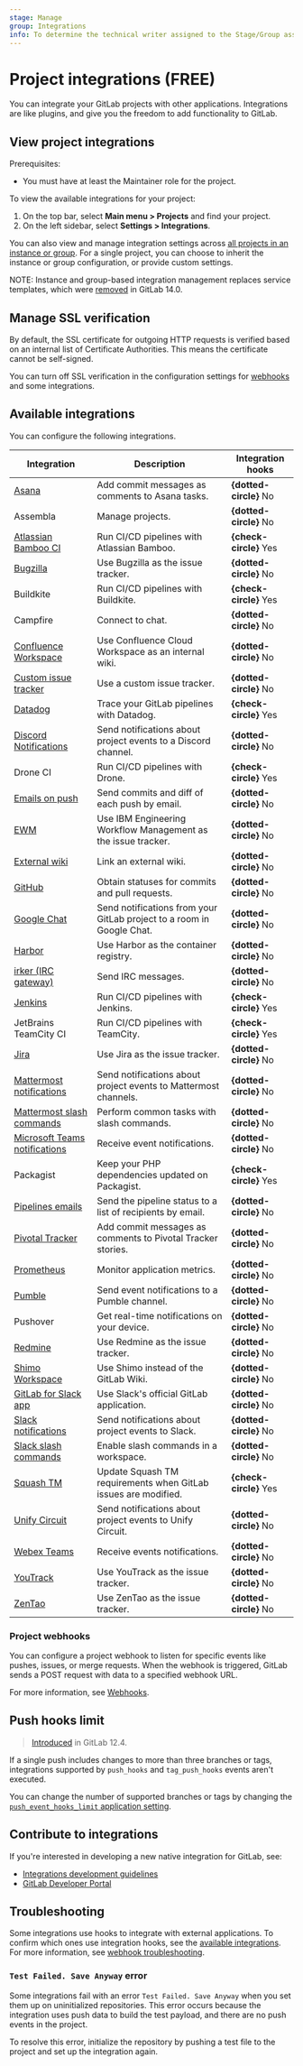 ```yaml
---
stage: Manage
group: Integrations
info: To determine the technical writer assigned to the Stage/Group associated with this page, see https://about.gitlab.com/handbook/product/ux/technical-writing/#assignments
---
```


# Project integrations **(FREE)**

You can integrate your GitLab projects with other applications. Integrations are
like plugins, and give you the freedom to add
functionality to GitLab.

## View project integrations

Prerequisites:

- You must have at least the Maintainer role for the project.

To view the available integrations for your project:

1. On the top bar, select **Main menu > Projects** and find your project.
1. On the left sidebar, select **Settings > Integrations**.

You can also view and manage integration settings across [all projects in an instance or group](../../admin_area/settings/project_integration_management.md).
For a single project, you can choose to inherit the instance or group configuration,
or provide custom settings.

NOTE:
Instance and group-based integration management replaces service templates, which
were [removed](https://gitlab.com/gitlab-org/gitlab/-/issues/268032) in GitLab 14.0.

## Manage SSL verification

By default, the SSL certificate for outgoing HTTP requests is verified based on
an internal list of Certificate Authorities. This means the certificate cannot
be self-signed.

You can turn off SSL verification in the configuration settings for [webhooks](webhooks.md#configure-a-webhook-in-gitlab)
and some integrations.

## Available integrations

You can configure the following integrations.

| Integration                                                                 | Description                                                           | Integration hooks      |
|-----------------------------------------------------------------------------|-----------------------------------------------------------------------|------------------------|
| [Asana](asana.md)                                                           | Add commit messages as comments to Asana tasks.                       | **{dotted-circle}** No |
| Assembla                                                                    | Manage projects.                                                      | **{dotted-circle}** No |
| [Atlassian Bamboo CI](bamboo.md)                                            | Run CI/CD pipelines with Atlassian Bamboo.                            | **{check-circle}** Yes |
| [Bugzilla](bugzilla.md)                                                     | Use Bugzilla as the issue tracker.                                    | **{dotted-circle}** No |
| Buildkite                                                                   | Run CI/CD pipelines with Buildkite.                                   | **{check-circle}** Yes |
| Campfire                                                                    | Connect to chat.                                                      | **{dotted-circle}** No |
| [Confluence Workspace](../../../api/integrations.md#confluence-integration) | Use Confluence Cloud Workspace as an internal wiki.                   | **{dotted-circle}** No |
| [Custom issue tracker](custom_issue_tracker.md)                             | Use a custom issue tracker.                                           | **{dotted-circle}** No |
| [Datadog](../../../integration/datadog.md)                                  | Trace your GitLab pipelines with Datadog.                             | **{check-circle}** Yes |
| [Discord Notifications](discord_notifications.md)                           | Send notifications about project events to a Discord channel.         | **{dotted-circle}** No |
| Drone CI                                                                    | Run CI/CD pipelines with Drone.                                       | **{check-circle}** Yes |
| [Emails on push](emails_on_push.md)                                         | Send commits and diff of each push by email.                          | **{dotted-circle}** No |
| [EWM](ewm.md)                                                               | Use IBM Engineering Workflow Management as the issue tracker.         | **{dotted-circle}** No |
| [External wiki](../wiki/index.md#link-an-external-wiki)                     | Link an external wiki.                                                | **{dotted-circle}** No |
| [GitHub](github.md)                                                         | Obtain statuses for commits and pull requests.                        | **{dotted-circle}** No |
| [Google Chat](hangouts_chat.md)                                             | Send notifications from your GitLab project to a room in Google Chat. | **{dotted-circle}** No |
| [Harbor](harbor.md)                                                         | Use Harbor as the container registry.                                 | **{dotted-circle}** No |
| [irker (IRC gateway)](irker.md)                                             | Send IRC messages.                                                    | **{dotted-circle}** No |
| [Jenkins](../../../integration/jenkins.md)                                  | Run CI/CD pipelines with Jenkins.                                     | **{check-circle}** Yes |
| JetBrains TeamCity CI                                                       | Run CI/CD pipelines with TeamCity.                                    | **{check-circle}** Yes |
| [Jira](../../../integration/jira/index.md)                                  | Use Jira as the issue tracker.                                        | **{dotted-circle}** No |
| [Mattermost notifications](mattermost.md)                                   | Send notifications about project events to Mattermost channels.       | **{dotted-circle}** No |
| [Mattermost slash commands](mattermost_slash_commands.md)                   | Perform common tasks with slash commands.                             | **{dotted-circle}** No |
| [Microsoft Teams notifications](microsoft_teams.md)                         | Receive event notifications.                                          | **{dotted-circle}** No |
| Packagist                                                                   | Keep your PHP dependencies updated on Packagist.                      | **{check-circle}** Yes |
| [Pipelines emails](pipeline_status_emails.md)                               | Send the pipeline status to a list of recipients by email.            | **{dotted-circle}** No |
| [Pivotal Tracker](pivotal_tracker.md)                                       | Add commit messages as comments to Pivotal Tracker stories.           | **{dotted-circle}** No |
| [Prometheus](prometheus.md)                                                 | Monitor application metrics.                                          | **{dotted-circle}** No |
| [Pumble](pumble.md)                                                         | Send event notifications to a Pumble channel.                         | **{dotted-circle}** No |
| Pushover                                                                    | Get real-time notifications on your device.                           | **{dotted-circle}** No |
| [Redmine](redmine.md)                                                       | Use Redmine as the issue tracker.                                     | **{dotted-circle}** No |
| [Shimo Workspace](shimo.md)                                                 | Use Shimo instead of the GitLab Wiki.                                 | **{dotted-circle}** No |
| [GitLab for Slack app](gitlab_slack_application.md)                         | Use Slack's official GitLab application.                              | **{dotted-circle}** No |
| [Slack notifications](slack.md)                                             | Send notifications about project events to Slack.                     | **{dotted-circle}** No |
| [Slack slash commands](slack_slash_commands.md)                             | Enable slash commands in a workspace.                                 | **{dotted-circle}** No |
| [Squash TM](squash_tm.md)                                                   | Update Squash TM requirements when GitLab issues are modified.        | **{check-circle}** Yes |
| [Unify Circuit](unify_circuit.md)                                           | Send notifications about project events to Unify Circuit.             | **{dotted-circle}** No |
| [Webex Teams](webex_teams.md)                                               | Receive events notifications.                                         | **{dotted-circle}** No |
| [YouTrack](youtrack.md)                                                     | Use YouTrack as the issue tracker.                                    | **{dotted-circle}** No |
| [ZenTao](zentao.md)                                                         | Use ZenTao as the issue tracker.                                      | **{dotted-circle}** No |

### Project webhooks

You can configure a project webhook to listen for specific events
like pushes, issues, or merge requests. When the webhook is triggered, GitLab
sends a POST request with data to a specified webhook URL.

For more information, see [Webhooks](webhooks.md).

## Push hooks limit

> [Introduced](https://gitlab.com/gitlab-org/gitlab/-/merge_requests/17874) in GitLab 12.4.

If a single push includes changes to more than three branches or tags, integrations
supported by `push_hooks` and `tag_push_hooks` events aren't executed.

You can change the number of supported branches or tags by changing the
[`push_event_hooks_limit` application setting](../../../api/settings.md#list-of-settings-that-can-be-accessed-via-api-calls).

## Contribute to integrations

If you're interested in developing a new native integration for GitLab, see:

- [Integrations development guidelines](../../../development/integrations/index.md)
- [GitLab Developer Portal](https://developer.gitlab.com)

## Troubleshooting

Some integrations use hooks to integrate with external applications. To confirm which ones use integration hooks, see the [available integrations](#available-integrations). For more information, see [webhook troubleshooting](webhooks.md#troubleshooting).

### `Test Failed. Save Anyway` error

Some integrations fail with an error `Test Failed. Save Anyway` when you set them
up on uninitialized repositories. This error occurs because the integration uses
push data to build the test payload, and there are no push events in the project.

To resolve this error, initialize the repository by pushing a test file to the project
and set up the integration again.
